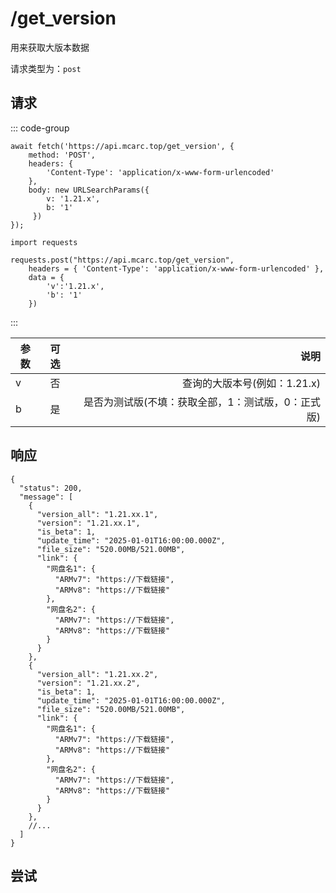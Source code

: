 # /get_version

用来获取大版本数据

请求类型为：`post`

## 请求

::: code-group

```javascript{8}
await fetch('https://api.mcarc.top/get_version', {
    method: 'POST',
    headers: {
        'Content-Type': 'application/x-www-form-urlencoded'
    },
    body: new URLSearchParams({
        v: '1.21.x', 
        b: '1' 
     })
});
```

```python{7}
import requests

requests.post("https://api.mcarc.top/get_version",
    headers = { 'Content-Type': 'application/x-www-form-urlencoded' },
    data = { 
        'v':'1.21.x',
        'b': '1' 
    })
```

:::

| 参数 | 可选 |                          说明 |
|----|:--:|----------------------------:|
| v  | 否  |          查询的大版本号(例如：1.21.x) |
| b  | 是  | 是否为测试版(不填：获取全部，1：测试版，0：正式版) |

## 响应

```json5 [json5]
{
  "status": 200,
  "message": [
    {
      "version_all": "1.21.xx.1",
      "version": "1.21.xx.1",
      "is_beta": 1,
      "update_time": "2025-01-01T16:00:00.000Z",
      "file_size": "520.00MB/521.00MB",
      "link": {
        "网盘名1": {
          "ARMv7": "https://下载链接",
          "ARMv8": "https://下载链接"
        },
        "网盘名2": {
          "ARMv7": "https://下载链接",
          "ARMv8": "https://下载链接"
        }
      }
    },
    {
      "version_all": "1.21.xx.2",
      "version": "1.21.xx.2",
      "is_beta": 1,
      "update_time": "2025-01-01T16:00:00.000Z",
      "file_size": "520.00MB/521.00MB",
      "link": {
        "网盘名1": {
          "ARMv7": "https://下载链接",
          "ARMv8": "https://下载链接"
        },
        "网盘名2": {
          "ARMv7": "https://下载链接",
          "ARMv8": "https://下载链接"
        }
      }
    },
    //...
  ]
}
```

## 尝试

<PostButton url="get_version" method="POST" :body="{ v: '1.21.x', b: '1' }" />

